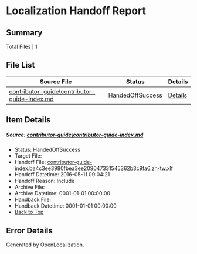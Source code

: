 # <a name='report-top'></a> Localization Handoff Report

## Summary
 Total Files | 1

## File List
 Source File | Status | Details 
 ----------- | ------ | ------- 
 [contributor-guide\contributor-guide-index.md](https://github.com/OpenLocalizationTest/azuretest/blob/8ea10d66cba5a4b890d9a0a2cfa51d106c70984f/contributor-guide/contributor-guide-index.md) | HandedOffSuccess | [Details](#44f3ebf9686f2eb9624b4d1ae44ced9b74d65ae116600)

## Item Details
##### <a name='44f3ebf9686f2eb9624b4d1ae44ced9b74d65ae116600'></a> Source: [contributor-guide\contributor-guide-index.md](https://github.com/OpenLocalizationTest/azuretest/blob/8ea10d66cba5a4b890d9a0a2cfa51d106c70984f/contributor-guide/contributor-guide-index.md)
* Status: HandedOffSuccess
* Target File: 
* Handoff File: [contributor-guide-index.ba4c3ee3980fbea3ee209047331545362b3c9fa6.zh-tw.xlf](https://github.com/OpenLocalizationTest/azuretest.handoff/blob/63a5c2de4712ee29be0a884f322574bb7a722de4/ol-handoff/OpenLocalizationTestOrg/azure-content-zhtw-test/master/ht/contributor-guide-index.ba4c3ee3980fbea3ee209047331545362b3c9fa6.zh-tw.xlf)
* Handoff Datetime: 2016-05-11 09:04:21
* Handoff Reason: Include
* Archive File: 
* Archive Datetime: 0001-01-01 00:00:00
* Handback File: 
* Handback Datetime: 0001-01-01 00:00:00
* [Back to Top](#report-top)


## Error Details

Generated by OpenLocalization.
